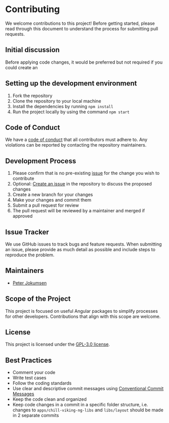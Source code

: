 # Contributing

We welcome contributions to this project! Before getting started, please read through this document to understand the process for submitting pull requests.

## Initial discussion

Before applying code changes, it would be preferred but not required if you could create an

## Setting up the development environment

1. Fork the repository
2. Clone the repository to your local machine
3. Install the dependencies by running `npm install`
4. Run the project locally by using the command `npm start`

## Code of Conduct

We have a [code of conduct](https://github.com/chill-viking/.github/blob/main/CODE_OF_CONDUCT.md) that all contributors must adhere to. Any violations can be reported by contacting the repository maintainers.

## Development Process

1. Please confirm that is no pre-existing [issue](https://github.com/chill-viking/ng-libs/issues) for the change you wish to contribute
2. Optional: [Create an issue](https://github.com/chill-viking/ng-libs/issues/new/choose) in the repository to discuss the proposed changes
3. Create a new branch for your changes
4. Make your changes and commit them
5. Submit a pull request for review
6. The pull request will be reviewed by a maintainer and merged if approved

## Issue Tracker

We use GitHub issues to track bugs and feature requests. When submitting an issue, please provide as much detail as possible and include steps to reproduce the problem.

## Maintainers

- [Peter Jokumsen](https://github.com/peterjokumsen)

## Scope of the Project

This project is focused on useful Angular packages to simplify processes for other developers. Contributions that align with this scope are welcome.

## License

This project is licensed under the [GPL-3.0 license](LICENSE).

## Best Practices

- Comment your code
- Write test cases
- Follow the coding standards
- Use clear and descriptive commit messages using [Conventional Commit Messages](https://www.conventionalcommits.org)
- Keep the code clean and organized
- Keep code changes in a commit in a specific folder structure, i.e. changes to `apps/chill-viking-ng-libs` and `libs/layout` should be made in 2 separate commits
